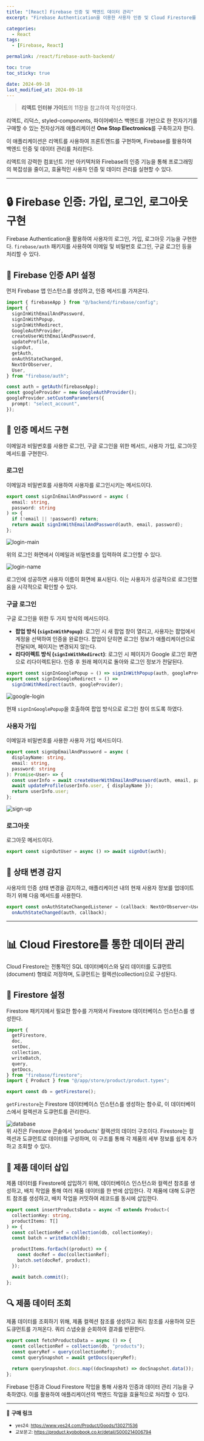 ```yaml
---
title: "[React] Firebase 인증 및 백엔드 데이터 관리"
excerpt: "Firebase Authentication을 이용한 사용자 인증 및 Cloud Firestore를 사용한 데이터 관리 방법"

categories:
  - React
tags:
  - [Firebase, React]

permalink: /react/firebase-auth-backend/

toc: true
toc_sticky: true

date: 2024-09-18
last_modified_at: 2024-09-18
---
```


> **리액트 인터뷰 가이드**의 11장을 참고하여 작성하였다.

리액트, 리덕스, styled-components, 파이어베이스 백엔드를 기반으로 한 전자기기를 구매할 수 있는 전자상거래 애플리케이션 **One Stop Electronics**를 구축하고자 한다.

이 애플리케이션은 리액트를 사용하여 프론트엔드를 구현하며, Firebase를 활용하여 백엔드 인증 및 데이터 관리를 처리한다.

리액트의 강력한 컴포넌트 기반 아키텍처와 Firebase의 인증 기능을 통해 프로그래밍의 복잡성을 줄이고, 효율적인 사용자 인증 및 데이터 관리를 실현할 수 있다.

---

# 🔒 Firebase 인증: 가입, 로그인, 로그아웃 구현

Firebase Authentication을 활용하여 사용자의 로그인, 가입, 로그아웃 기능을 구현한다. `firebase/auth` 패키지를 사용하여 이메일 및 비밀번호 로그인, 구글 로그인 등을 처리할 수 있다.

## 🔑 Firebase 인증 API 설정

먼저 Firebase 앱 인스턴스를 생성하고, 인증 메서드를 가져온다.

```ts
import { firebaseApp } from "@/backend/firebase/config";
import {
  signInWithEmailAndPassword,
  signInWithPopup,
  signInWithRedirect,
  GoogleAuthProvider,
  createUserWithEmailAndPassword,
  updateProfile,
  signOut,
  getAuth,
  onAuthStateChanged,
  NextOrObserver,
  User,
} from "firebase/auth";

const auth = getAuth(firebaseApp);
const googleProvider = new GoogleAuthProvider();
googleProvider.setCustomParameters({
  prompt: "select_account",
});
```

## 🔄 인증 메서드 구현

이메일과 비밀번호를 사용한 로그인, 구글 로그인을 위한 메서드, 사용자 가입, 로그아웃 메서드를 구현한다.

<h3>로그인</h3>

이메일과 비밀번호를 사용하여 사용자를 로그인시키는 메서드이다.

```ts
export const signInEmailAndPassword = async (
  email: string,
  password: string
) => {
  if (!email || !password) return;
  return await signInWithEmailAndPassword(auth, email, password);
};
```

![login-main](/assets/images/posts_img/frontend/login-main.png)

위의 로그인 화면에서 이메일과 비밀번호를 입력하여 로그인할 수 있다.

![login-name](/assets/images/posts_img/frontend/login-name.png)

로그인에 성공하면 사용자 이름이 화면에 표시된다. 이는 사용자가 성공적으로 로그인했음을 시각적으로 확인할 수 있다.

<h3>구글 로그인</h3>

구글 로그인을 위한 두 가지 방식의 메서드이다.

- **팝업 방식 (`signInWithPopup`)**: 로그인 시 새 팝업 창이 열리고, 사용자는 팝업에서 계정을 선택하여 인증을 완료한다. 팝업이 닫히면 로그인 정보가 애플리케이션으로 전달되며, 페이지는 변경되지 않는다.
- **리다이렉트 방식 (`signInWithRedirect`)**: 로그인 시 페이지가 Google 로그인 화면으로 리다이렉트된다. 인증 후 원래 페이지로 돌아와 로그인 정보가 전달된다.

```ts
export const signInGooglePopup = () => signInWithPopup(auth, googleProvider);
export const signInGoogleRedirect = () =>
  signInWithRedirect(auth, googleProvider);
```

![google-login](/assets/images/posts_img/frontend/google-login.png)

현재 `signInGooglePopup`을 호출하여 팝업 방식으로 로그인 창이 뜨도록 하였다.

<h3>사용자 가입</h3>

이메일과 비밀번호를 사용한 사용자 가입 메서드이다.

```ts
export const signUpEmailAndPassword = async (
  displayName: string,
  email: string,
  password: string
): Promise<User> => {
  const userInfo = await createUserWithEmailAndPassword(auth, email, password);
  await updateProfile(userInfo.user, { displayName });
  return userInfo.user;
};
```

![sign-up](/assets/images/posts_img/frontend/sign-up.png)

<h3>로그아웃</h3>

로그아웃 메서드이다.

```ts
export const signOutUser = async () => await signOut(auth);
```

## 🔔 상태 변경 감지

사용자의 인증 상태 변경을 감지하고, 애플리케이션 내의 현재 사용자 정보를 업데이트하기 위해 다음 메서드를 사용한다.

```ts
export const onAuthStateChangedListener = (callback: NextOrObserver<User>) =>
  onAuthStateChanged(auth, callback);
```

---

# 📊 Cloud Firestore를 통한 데이터 관리

Cloud Firestore는 전통적인 SQL 데이터베이스와 달리 데이터를 도큐먼트(document) 형태로 저장하며, 도큐먼트는 컬렉션(collection)으로 구성된다.

## 📂 Firestore 설정

Firestore 패키지에서 필요한 함수를 가져와서 Firestore 데이터베이스 인스턴스를 생성한다.

```ts
import {
  getFirestore,
  doc,
  setDoc,
  collection,
  writeBatch,
  query,
  getDocs,
} from "firebase/firestore";
import { Product } from "@/app/store/product/product.types";

export const db = getFirestore();
```

`getFirestore`는 Firestore 데이터베이스 인스턴스를 생성하는 함수로, 이 데이터베이스에서 컬렉션과 도큐먼트를 관리한다.

![database](/assets/images/posts_img/frontend/database.png)  
위 사진은 Firestore 콘솔에서 'products' 컬렉션의 데이터 구조이다. Firestore는 컬렉션과 도큐먼트로 데이터를 구성하며, 이 구조를 통해 각 제품의 세부 정보를 쉽게 추가하고 조회할 수 있다.

## 📝 제품 데이터 삽입

제품 데이터를 Firestore에 삽입하기 위해, 데이터베이스 인스턴스와 컬렉션 참조를 생성하고, 배치 작업을 통해 여러 제품 데이터를 한 번에 삽입한다. 각 제품에 대해 도큐먼트 참조를 생성하고, 배치 작업을 커밋하여 레코드를 동시에 삽입한다.

```ts
export const insertProductsData = async <T extends Product>(
  collectionKey: string,
  productItems: T[]
) => {
  const collectionRef = collection(db, collectionKey);
  const batch = writeBatch(db);

  productItems.forEach((product) => {
    const docRef = doc(collectionRef);
    batch.set(docRef, product);
  });

  await batch.commit();
};
```

## 🔍 제품 데이터 조회

제품 데이터를 조회하기 위해, 제품 컬렉션 참조를 생성하고 쿼리 참조를 사용하여 모든 도큐먼트를 가져온다. 쿼리 스냅숏을 순회하여 결과를 반환한다.

```ts
export const fetchProductsData = async () => {
  const collectionRef = collection(db, "products");
  const queryRef = query(collectionRef);
  const querySnapshot = await getDocs(queryRef);

  return querySnapshot.docs.map((docSnapshot) => docSnapshot.data());
};
```

Firebase 인증과 Cloud Firestore 작업을 통해 사용자 인증과 데이터 관리 기능을 구축하였다.
이를 활용하여 애플리케이션의 백엔드 작업을 효율적으로 처리할 수 있다.

---

🔗 **구매 링크**

- <small>yes24: <a href="https://www.yes24.com/Product/Goods/130271536">https://www.yes24.com/Product/Goods/130271536</a></small>
- <small>교보문고: <a href="https://product.kyobobook.co.kr/detail/S000214006794">https://product.kyobobook.co.kr/detail/S000214006794</a></small>
